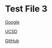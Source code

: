# Test File 3

[Google](https://google.com)

[UCSD](https://www.ucsd.edu)

[GitHub](https://www.github.com)